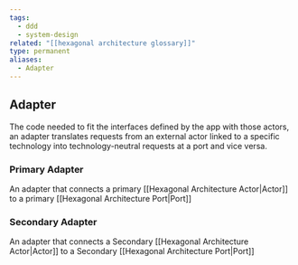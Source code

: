 ```yaml
---
tags:
  - ddd
  - system-design
related: "[[hexagonal architecture glossary]]"
type: permanent
aliases:
  - Adapter
---
```

## Adapter 
The code needed to fit the interfaces defined by the app with those actors, an adapter translates requests from an external actor linked to a specific technology into technology-neutral requests at a port and vice versa.

### Primary Adapter
An adapter that connects a primary [[Hexagonal Architecture Actor|Actor]] to a primary [[Hexagonal Architecture Port|Port]]

### Secondary Adapter
An adapter that connects a Secondary [[Hexagonal Architecture Actor|Actor]] to a Secondary [[Hexagonal Architecture Port|Port]]

